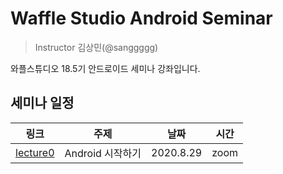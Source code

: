 # Waffle Studio Android Seminar

> Instructor 김상민(@sanggggg)

와플스튜디오 18.5기 안드로이드 세미나 강좌입니다. 

## 세미나 일정

| 링크 | 주제 | 날짜 | 시간 |
| --- | --- | --- | --- |
| [lecture0](lecture0.md) | Android 시작하기 | 2020.8.29 | zoom |
